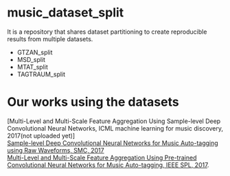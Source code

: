# music_dataset_split

It is a repository that shares dataset partitioning to create reproducible results from multiple datasets.

* GTZAN_split
* MSD_split
* MTAT_split
* TAGTRAUM_split

# Our works using the datasets
[Multi-Level and Multi-Scale Feature Aggregation Using Sample-level Deep Convolutional Neural Networks, ICML machine learning for music discovery, 2017(not uploaded yet)] <br>
[Sample-level Deep Convolutional Neural Networks for Music Auto-tagging using Raw Waveforms, SMC, 2017](https://arxiv.org/abs/1703.01789) <br>
[Multi-Level and Multi-Scale Feature Aggregation Using Pre-trained Convolutional Neural Networks for Music Auto-tagging, IEEE SPL, 2017](https://arxiv.org/abs/1703.01793).


